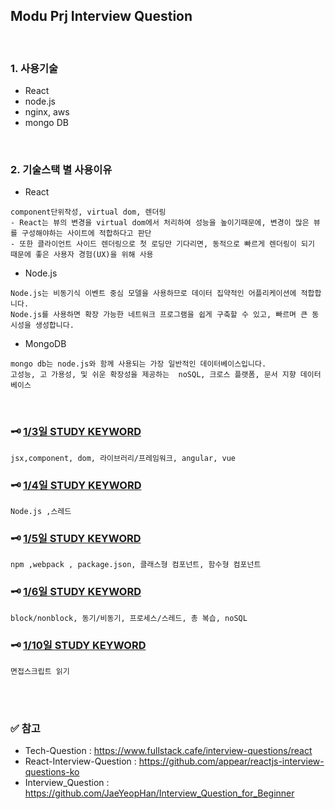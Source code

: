 ## Modu Prj Interview Question
<br>

### 1. 사용기술
- React
- node.js
- nginx, aws
- mongo DB
<br>

### 2. 기술스택 별 사용이유

* React
```
component단위작성, virtual dom, 렌더링
- React는 뷰의 변경을 virtual dom에서 처리하여 성능을 높이기때문에, 변경이 많은 뷰를 구성해야하는 사이트에 적합하다고 판단
- 또한 클라이언트 사이드 렌더링으로 첫 로딩만 기다리면, 동적으로 빠르게 렌더링이 되기 때문에 좋은 사용자 경험(UX)을 위해 사용
```


- Node.js
```
Node.js는 비동기식 이벤트 중심 모델을 사용하므로 데이터 집약적인 어플리케이션에 적합합니다.
Node.js를 사용하면 확장 가능한 네트워크 프로그램을 쉽게 구축할 수 있고, 빠르며 큰 동시성을 생성합니다.
```

- MongoDB
 ```
 mongo db는 node.js와 함께 사용되는 가장 일반적인 데이터베이스입니다.
고성능, 고 가용성, 및 쉬운 확장성을 제공하는  noSQL, 크로스 플랫폼, 문서 지향 데이터베이스
```
<br>
  
### 🗝 **[1/3일 STUDY KEYWORD](study/keyword01.md)**
```
jsx,component, dom, 라이브러리/프레임워크, angular, vue
```

### 🗝 **[1/4일 STUDY KEYWORD](study/keyword02.md)**
```
Node.js ,스레드
```

### 🗝 **[1/5일 STUDY KEYWORD](study/keyword03.md)**
```
npm ,webpack , package.json, 클래스형 컴포넌트, 함수형 컴포넌트
```

### 🗝 **[1/6일 STUDY KEYWORD](study/keyword04.md)**
```
block/nonblock, 동기/비동기, 프로세스/스레드, 총 복습, noSQL
```

### 🗝 **[1/10일 STUDY KEYWORD](study/keyword05.md)**
```
면접스크립트 읽기
```

<br>
<br>

### ✅ 참고
- Tech-Question : https://www.fullstack.cafe/interview-questions/react
- React-Interview-Question : https://github.com/appear/reactjs-interview-questions-ko
- Interview_Question : https://github.com/JaeYeopHan/Interview_Question_for_Beginner
